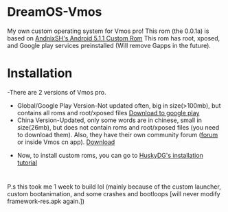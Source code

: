 # DreamOS-Vmos
My own custom operating system for Vmos pro!
This rom (the 0.0.1a) is based on [AndnixSH's Android 5.1.1 Custom Rom](https://www.andnixsh.com/2020/09/vmos-pro-custom-roms-android-511-and.html?m=1)
This rom has root, xposed, and Google play services preinstalled (Will remove Gapps in the future).
# Installation
-There are 2 versions of Vmos pro.
  + Global/Google Play Version-Not updated often, big in size(>100mb), but contains all roms and root/xposed files [Download to google play](https://play.google.com/store/apps/details?id=com.vmos.ggp)
  + China Version-Updated, only some words are in chinese, small in size(26mb), but does not contain roms and root/xposed files (you need to download them). Also, they have their own community forum ([forum](https://bbs.vmos.cn/forum-49-1.html) or inside Vmos cn app). [Download](http://www.vmos.cn/product_center_vmospro.htm)
- Now, to install custom roms, you can go to [HuskyDG's installation tutorial](https://github.com/HuskyDG/VMOSPro_ROM)
#
P.s this took me 1 week to build lol (mainly because of the custom launcher, custom bootanimation, and some crashes and bootloops [will never modify framework-res.apk again.])
